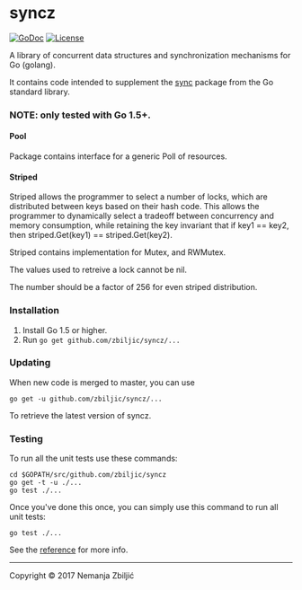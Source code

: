 # syncz

[![GoDoc](https://godoc.org/github.com/zbiljic/syncz?status.svg)](https://godoc.org/github.com/zbiljic/syncz)
[![License](https://img.shields.io/badge/license-MIT-blue.svg)](https://raw.githubusercontent.com/zbiljic/syncz/master/LICENSE)

A library of concurrent data structures and synchronization mechanisms for Go (golang).

It contains code intended to supplement the [sync][] package from the Go standard library.

### NOTE: only tested with Go 1.5+.

#### Pool

Package contains interface for a generic Poll of resources.

#### Striped

Striped allows the programmer to select a number of locks, which are distributed
between keys based on their hash code. This allows the programmer to dynamically
select a tradeoff between concurrency and memory consumption, while retaining
the key invariant that if key1 == key2, then
striped.Get(key1) == striped.Get(key2).

Striped contains implementation for Mutex, and RWMutex.

The values used to retreive a lock cannot be nil.

The number should be a factor of 256 for even striped distribution.


### Installation

 1. Install Go 1.5 or higher.
 2. Run `go get github.com/zbiljic/syncz/...`

### Updating

When new code is merged to master, you can use

	go get -u github.com/zbiljic/syncz/...

To retrieve the latest version of syncz.

### Testing

To run all the unit tests use these commands:

	cd $GOPATH/src/github.com/zbiljic/syncz
	go get -t -u ./...
	go test ./...

Once you've done this once, you can simply use this command to run all unit tests:

	go test ./...


See the [reference][] for more info.

[sync]: http://godoc.org/sync
[reference]: http://godoc.org/github.com/zbiljic/syncz

---

Copyright © 2017 Nemanja Zbiljić
